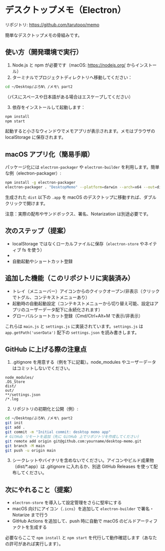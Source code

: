 # デスクトップメモ（Electron）

リポジトリ: https://github.com/tarutooo/memo

簡単なデスクトップメモの骨組みです。

## 使い方（開発環境で実行）

1. Node.js と npm が必要です（macOS: https://nodejs.org/ からインストール）
2. ターミナルでプロジェクトディレクトリへ移動してください：

```bash
cd ~/Desktop/ぷろN\ /メモ\ part2
```

（パスにスペースや日本語がある場合はエスケープしてください）

3. 依存をインストールして起動します：

```bash
npm install
npm start
```

起動すると小さなウィンドウでメモアプリが表示されます。メモはブラウザの localStorage に保存されます。

## macOS アプリ化（簡易手順）

パッケージ化には `electron-packager` や `electron-builder` を利用します。簡単な例（electron-packager）:

```bash
npm install -g electron-packager
electron-packager . "DesktopMemo" --platform=darwin --arch=x64 --out=dist --overwrite
```

生成された `dist` 以下の `.app` を macOS のデスクトップに移動すれば、ダブルクリックで開けます。

注意：実際の配布やサンドボックス、署名、Notarization は別途必要です。

## 次のステップ（提案）

- localStorage ではなくローカルファイルに保存（`electron-store` やネイティブ fs を使う）
 - 
- 自動起動やショートカット登録

## 追加した機能（このリポジトリに実装済み）

- トレイ（メニューバー）アイコンからのクイックオープン/非表示（クリックでトグル、コンテキストメニューあり）
- 起動時の自動起動設定（コンテキストメニューから切り替え可能、設定はアプリのユーザーデータ配下に永続化されます）
- グローバルショートカット登録（Cmd/Ctrl+Alt+M で表示/非表示）

これらは `main.js` と `settings.js` に実装されています。`settings.js` は `app.getPath('userData')` 配下の `settings.json` を読み書きします。

## GitHub に上げる際の注意点

1. .gitignore を用意する（例を下に記載）。node_modules やユーザーデータはコミットしないでください。

```
node_modules/
.DS_Store
dist/
out/
**/settings.json
/*.log
```

2. リポジトリの初期化と公開（例）:

```bash
cd ~/Desktop/ぷろN\ /メモ\ part2
git init
git add .
git commit -m "Initial commit: desktop memo app"
# GitHub リモートを追加（先に GitHub 上でリポジトリを作成してください）
git remote add origin git@github.com:yourname/desktop-memo.git
git branch -M main
git push -u origin main
```

3. シークレットやバイナリを含めないでください。アイコンやビルド成果物（dist/*.app）は .gitignore に入れるか、別途 GitHub Releases を使って配布してください。

## 次にやれること（提案）

- `electron-store` を導入して設定管理をさらに堅牢にする
- macOS 向けにアイコン（`.icns`）を追加して `electron-builder` で署名・Notarize まで行う
- GitHub Actions を追加して、push 時に自動で macOS のビルドアーティファクトを生成する

必要ならここで `npm install` と `npm start` を代行して動作確認します（あなたの許可があれば実行します）。
